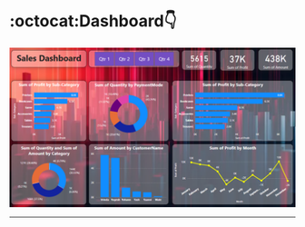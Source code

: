 # :octocat:Dashboard👇
![sales dashboard](https://github.com/RBindubhavani/Sales---Data-analysis---Dashboard/blob/main/sales%20dashboard.png)

<hr />
<br />

